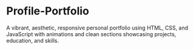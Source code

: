 # Profile-Portfolio
A vibrant, aesthetic, responsive personal portfolio using HTML, CSS, and JavaScript with animations and clean sections showcasing projects, education, and skills.
